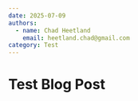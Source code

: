 ```yaml
---
date: 2025-07-09
authors:
  - name: Chad Heetland
    email: heetland.chad@gmail.com
category: Test
---
```

# Test Blog Post